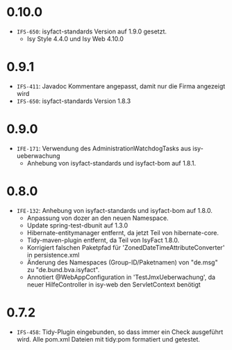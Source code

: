 # 0.10.0
- `IFS-650`: isyfact-standards Version auf 1.9.0 gesetzt.
    * Isy Style 4.4.0 und Isy Web 4.10.0

# 0.9.1
- `IFS-411`: Javadoc Kommentare angepasst, damit nur die Firma angezeigt wird
- `IFS-650`: isyfact-standards Version 1.8.3

# 0.9.0
- `IFE-171`: Verwendung des AdministrationWatchdogTasks aus isy-ueberwachung
    * Anhebung von isyfact-standards und isyfact-bom auf 1.8.1.

# 0.8.0
- `IFE-132`: Anhebung von isyfact-standards und isyfact-bom auf 1.8.0. 
    * Anpassung von dozer an den neuen Namespace. 
    * Update spring-test-dbunit auf 1.3.0
    * Hibernate-entitymanager entfernt, da jetzt Teil von hibernate-core. 
    * Tidy-maven-plugin entfernt, da Teil von IsyFact 1.8.0.
    * Korrigiert falschen Paketpfad für 'ZonedDateTimeAttributeConverter' in persistence.xml 
    * Änderung des Namespaces (Group-ID/Paketnamen) von "de.msg" zu "de.bund.bva.isyfact".
    * Annotiert @WebAppConfiguration in 'TestJmxUeberwachung', da neuer HilfeController in isy-web den ServletContext benötigt

# 0.7.2
- `IFS-458`: Tidy-Plugin eingebunden, so dass immer ein Check ausgeführt wird. Alle pom.xml Dateien mit tidy:pom formatiert und getestet.
